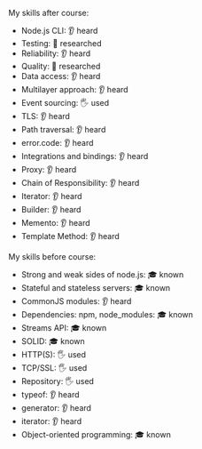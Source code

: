
My skills after course: 
- Node.js CLI: 👂 heard
- Testing: 🔬 researched
- Reliability: 👂 heard
- Quality: 🔬 researched
- Data access: 👂 heard
- Multilayer approach: 👂 heard
- Event sourcing: 🖐 used
- TLS: 👂 heard
- Path traversal: 👂 heard
- error.code: 👂 heard
- Integrations and bindings: 👂 heard
- Proxy: 👂 heard
- Chain of Responsibility: 👂 heard
- Iterator: 👂 heard
- Builder: 👂 heard
- Memento: 👂 heard
- Template Method: 👂 heard

My skills before course:
- Strong and weak sides of node.js: 🎓 known
- Stateful and stateless servers: 🎓 known
- CommonJS modules: 👂 heard
- Dependencies: npm, node_modules: 🎓 known
- Streams API: 🎓 known
- SOLID: 🎓 known
- HTTP(S): 🖐 used
- TCP/SSL: 🖐 used
- Repository: 🖐 used
- typeof: 👂 heard
- generator: 👂 heard
- iterator: 👂 heard
- Object-oriented programming: 🎓 known

